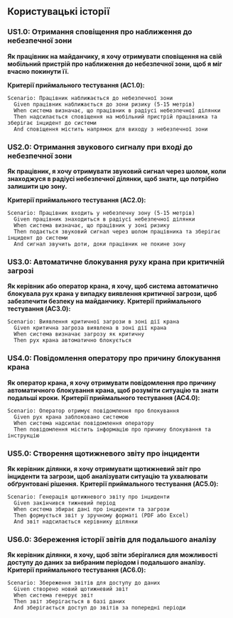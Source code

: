 ## Користувацькі історії

### US1.0: Отримання сповіщення про наближення до небезпечної зони
**Як працівник на майданчику, я хочу отримувати сповіщення на свій мобільний пристрій про наближення до небезпечної зони, щоб я міг вчасно покинути її.**

**Критерії приймального тестування (AC1.0):**
```gherkin
Scenario: Працівник наближається до небезпечної зони
  Given працівник наближається до зони ризику (5-15 метрів)
  When система визначає, що працівник в радіусі небезпечної ділянки
  Then надсилається сповіщення на мобільний пристрій працівника та зберігає інцидент до системи
  And сповіщення містить напрямок для виходу з небезпечної зони
```

### US2.0: Отримання звукового сигналу при вході до небезпечної зони
**Як працівник, я хочу отримувати звуковий сигнал через шолом, коли знаходжуся в радіусі небезпечної ділянки, щоб знати, що потрібно залишити цю зону.**

**Критерії приймального тестування (AC2.0):**
```gherkin
Scenario: Працівник входить у небезпечну зону (5-15 метрів)
  Given працівник знаходиться в радіусі небезпечної ділянки
  When система визначає, що працівник у зоні ризику
  Then подається звуковий сигнал через шолом працівника та зберігає інцидент до системи
  And сигнал звучить доти, доки працівник не покине зону
```
### US3.0: Автоматичне блокування руху крана при критичній загрозі

**Як керівник або оператор крана, я хочу, щоб система автоматично блокувала рух крана у випадку виявлення критичної загрози, щоб забезпечити безпеку на майданчику.**
**Критерії приймального тестування (AC3.0):**
```gherkin
Scenario: Виявлення критичної загрози в зоні дії крана
  Given критична загроза виявлена в зоні дії крана
  When система визначає загрозу як критичну
  Then рух крана автоматично блокується
```

### US4.0: Повідомлення оператору про причину блокування крана

**Як оператор крана, я хочу отримувати повідомлення про причину автоматичного блокування крана, щоб розуміти ситуацію та знати подальші кроки.**
**Критерії приймального тестування (AC4.0):**
```gherkin
Scenario: Оператор отримує повідомлення про блокування
  Given рух крана заблоковано системою
  When система надсилає повідомлення оператору
  Then повідомлення містить інформацію про причину блокування та інструкцію
```

### US5.0: Створення щотижневого звіту про інциденти

**Як керівник ділянки, я хочу отримувати щотижневий звіт про інциденти та загрози, щоб аналізувати ситуацію та ухвалювати обґрунтовані рішення.**
**Критерії приймального тестування (AC5.0):**
```gherkin
Scenario: Генерація щотижневого звіту про інциденти
  Given закінчився тижневий період
  When система збирає дані про інциденти та загрози
  Then формується звіт у зручному форматі (PDF або Excel)
  And звіт надсилається керівнику ділянки
```

### US6.0: Збереження історії звітів для подальшого аналізу

**Як керівник ділянки, я хочу, щоб звіти зберігалися для можливості доступу до даних за вибраним періодом і подальшого аналізу.**
**Критерії приймального тестування (AC6.0):**
```gherkin
Scenario: Збереження звітів для доступу до даних
  Given створено новий щотижневий звіт
  When система генерує звіт
  Then звіт зберігається в базі даних
  And зберігається доступ до звітів за попередні періоди
```
